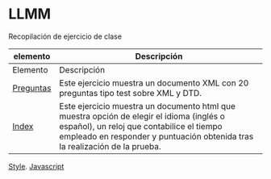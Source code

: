# LLMM
Recopilación de ejercicio de clase


    
elemento | Descripción
-------- | -----------
Elemento | Descripción
[Preguntas](/ProyectoXML2/Preguntas.xml) | Este ejercicio muestra un documento XML con 20 preguntas tipo test sobre XML y DTD.
[Index](/ProyectoXML2/index.html) | Este ejercicio muestra un documento html que muestra opción de elegir el idioma (inglés o español), un reloj que contabilice el tiempo empleado en responder y puntuación obtenida tras la realización de la prueba.
[Style](/ProyectoXML2/style).
[Javascript](/ProyectoXML2/javascript)


